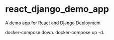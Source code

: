 # react_django_demo_app
A demo app for React and Django Deployment

docker-compose down.
docker-compose up -d.
